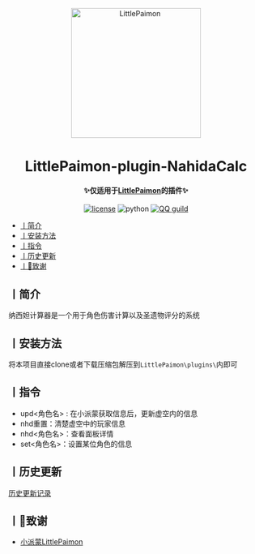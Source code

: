 <p align="center" >
  <a href="https://github.com/CMHopeSunshine/LittlePaimon/tree/nonebot2"><img src="https://s1.ax1x.com/2023/02/05/pS62DJK.png" width="256" height="256" alt="LittlePaimon"></a>
</p>
<h1 align="center">LittlePaimon-plugin-NahidaCalc</h1>
<h4 align="center">✨仅适用于<a href="https://github.com/CMHopeSunshine/LittlePaimon" target="_blank">LittlePaimon</a>的插件✨</h4>
<p align="center">
    <a href="https://cdn.jsdelivr.net/gh/CMHopeSunshine/LittlePaimon@master/LICENSE"><img src="https://img.shields.io/github/license/CMHopeSunshine/LittlePaimon" alt="license"></a>
    <img src="https://img.shields.io/badge/Python-3.10-yellow" alt="python">
    <a href="https://qun.qq.com/qqweb/qunpro/share?_wv=3&_wwv=128&inviteCode=MmWrI&from=246610&biz=ka"><img src="https://img.shields.io/badge/QQ频道交流-尘世闲游-blue?style=flat-square" alt="QQ guild"></a>
</p>

<!-- TOC -->
- [丨简介](#丨简介)
- [丨安装方法](#丨安装方法)
- [丨指令](#丨指令)
- [丨历史更新](#丨历史更新)
- [丨💸致谢](#丨致谢)

## 丨简介
纳西妲计算器是一个用于角色伤害计算以及圣遗物评分的系统
## 丨安装方法
将本项目直接clone或者下载压缩包解压到`LittlePaimon\plugins\`内即可
## 丨指令
* upd<角色名> : 在小派蒙获取信息后，更新虚空内的信息
* nhd重置：清楚虚空中的玩家信息
* nhd<角色名>：查看面板详情
* set<角色名>：设置某位角色的信息
## 丨历史更新
[历史更新记录](History.md)
## 丨💸致谢
* [小派蒙LittlePaimon](https://github.com/CMHopeSunshine/LittlePaimon)
